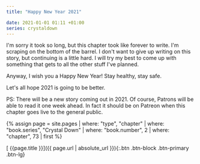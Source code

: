 ```yaml
---
title: "Happy New Year 2021"

date: 2021-01-01 01:11 +01:00
series: crystaldown
---
```

I'm sorry it took so long, but this chapter took like forever to write. I'm scraping on the bottom of the barrel. I don't want to give up writing on this story, but continuing is a little hard. I will try my best to come up with something that gets to all the other stuff I've planned.

Anyway, I wish you a Happy New Year! Stay healthy, stay safe.

Let's all hope 2021 is going to be better.

PS: There will be a new story coming out in 2021. Of course, Patrons will be able to read it one week ahead. In fact it should be on Patreon  when this chapter goes live to the general public.

{% assign page = site.pages
  | where: "type", "chapter"
  | where: "book.series", "Crystal Down"
  | where: "book.number", 2
  | where: "chapter", 73
  | first %}

[ {{page.title }}]({{ page.url | absolute_url }}){:.btn .btn-block .btn-primary .btn-lg}
<!--more-->
